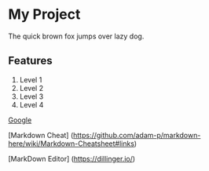 # My Project

The quick brown fox jumps over lazy dog.

## Features
1. Level 1
2. Level 2
3. Level 3
4. Level 4

[Google](https://www.google.com)

[Markdown Cheat] (https://github.com/adam-p/markdown-here/wiki/Markdown-Cheatsheet#links)

[MarkDown Editor] (https://dillinger.io/)

